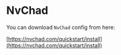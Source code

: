 # NvChad

You can download `NvChad` config from here:

[https://nvchad.com/quickstart/install](https://nvchad.com/quickstart/install)